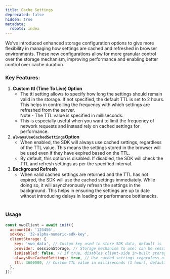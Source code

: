 ```yaml
---
title: Cache Settings
deprecated: false
hidden: true
metadata:
  robots: index
---
```

We’ve introduced enhanced storage configuration options to give more flexibility in managing how settings are cached and refreshed in browser environments. These new configurations allow for more granular control over the storage mechanism, improving performance and enabling better control over cache duration.

### Key Features:

1. **Custom ttl (Time To Live) Option**
   * The ttl setting allows to specify how long the settings should remain valid in the storage. If not specified, the default TTL is set to 2 hours. This helps in controlling the frequency with which settings are refreshed from the server.\
     Note - The TTL value is specified in milliseconds.
   * This is especially useful when you want to limit the frequency of network requests and instead rely on cached settings for performance.
2. **`alwaysUseCachedSettings`Option**
   * When enabled, the SDK will always use cached settings, regardless of the TTL value. This means the settings stored in the browser will be used even if they have expired based on the TTL.
   * By default, this option is disabled. If disabled, the SDK will check the TTL and refresh settings as per the specified interval.
3. **Background Refresh**
   * When valid cached settings are returned and the TTL has not expired, the SDK will use the cached settings immediately. While doing so, it will asynchronously refresh the settings in the background. This helps in ensuring the settings are up to date without introducing delays in loading or performance bottlenecks.
   <br />

### Usage

```javascript
const vwoClient = await init({
  accountId: '123456',
  sdkKey: '32-alpha-numeric-sdk-key',
  clientStorage: {
    key: 'vwo_data', // Custom key used to store SDK data, default is 'vwo_fme_data'
    provider: sessionStorage, // Storage mechanism to use: can be sessionStorage or localStorage (default)
    isDisabled: false, // If true, disables client-side in-built storage altogether. Though can connect Storage Connector still
    alwaysUseCachedSettings: true, // Use cached settings regardless of TTL, defaults to false
    ttl: 3600000, // Custom TTL value in milliseconds (1 hour), defaults to 2 hours
  },
});

```